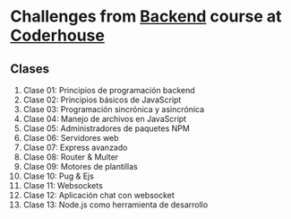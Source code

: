 # Challenges from [Backend](https://www.coderhouse.com/online/programacion-backend) course at [Coderhouse](https://www.coderhouse.com/)

## Clases

1. Clase 01: Principios de programación backend
2. Clase 02: Principios básicos de JavaScript
3. Clase 03: Programación sincrónica y asincrónica
4. Clase 04: Manejo de archivos en JavaScript
5. Clase 05: Administradores de paquetes NPM
6. Clase 06: Servidores web
7. Clase 07: Express avanzado
8. Clase 08: Router & Multer
9. Clase 09: Motores de plantillas
10. Clase 10: Pug & Ejs
11. Clase 11: Websockets
12. Clase 12: Aplicación chat con websocket
13. Clase 13: Node.js como herramienta de desarrollo
